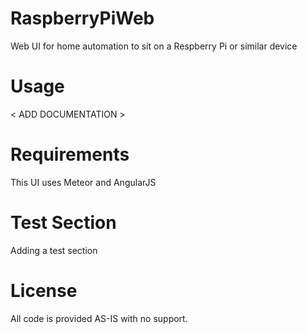 # RaspberryPiWeb
Web UI for home automation to sit on a Respberry Pi or similar device

# Usage
< ADD DOCUMENTATION >

# Requirements
This UI uses Meteor and AngularJS

# Test Section
Adding a test section

# License
All code is provided AS-IS with no support.
